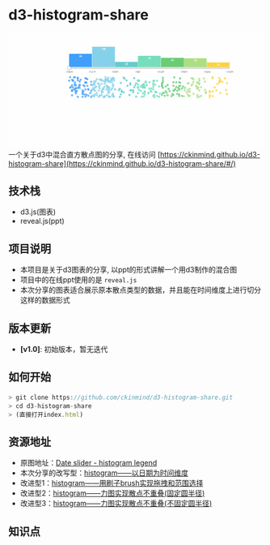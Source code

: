 # d3-histogram-share
![d3-histogram-share](https://raw.githubusercontent.com/ckinmind/d3-histogram-share/master/demo.gif)
一个关于d3中混合直方散点图的分享, 在线访问 [https://ckinmind.github.io/d3-histogram-share](https://ckinmind.github.io/d3-histogram-share/#/)


## 技术栈
- d3.js(图表)
- reveal.js(ppt)

## 项目说明
- 本项目是关于d3图表的分享, 以ppt的形式讲解一个用d3制作的混合图
- 项目中的在线ppt使用的是 `reveal.js`
- 本次分享的图表适合展示原本散点类型的数据，并且能在时间维度上进行切分这样的数据形式

## 版本更新
- **[v1.0]**: 初始版本，暂无迭代


## 如何开始
```js
> git clone https://github.com/ckinmind/d3-histogram-share.git
> cd d3-histogram-share
> (直接打开index.html)
```

## 资源地址

- 原图地址：[Date slider - histogram legend](https://bl.ocks.org/officeofjane/f132634f67b114815ba686484f9f7a77/c838775c9d23ff565a3f3a90869ae8aca63f2d84)
- 本次分享的改写型：[histogram——以日期为时间维度](https://bl.ocks.org/ckinmind/9b2fdee3c77d032d18f02eb8b4ea100a)
- 改进型1：[histogram——用刷子brush实现拖拽和范围选择](https://bl.ocks.org/ckinmind/c0da1e7f2ab093cc25d09d57efa3b750)
- 改进型2：[histogram——力图实现散点不重叠(固定圆半径)](https://bl.ocks.org/ckinmind/3d5d17b992e3f4c7f3ae1b134bf1902f)
- 改进型3：[histogram——力图实现散点不重叠(不固定圆半径)](https://bl.ocks.org/ckinmind/f87a5aab529f65afc32b2e7dbe6ddac4)

## 知识点
